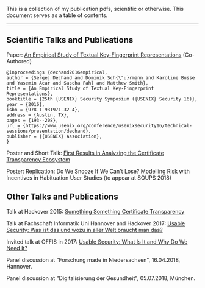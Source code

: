 This is a collection of my publication pdfs, scientific or otherwise. This document serves as a table of contents.

---

## Scientific Talks and Publications

Paper: [An Empirical Study of Textual Key-Fingerprint Representations](https://www.usenix.org/conference/usenixsecurity16/technical-sessions/presentation/dechand) (Co-Authored)
```
@inproceedings {dechand2016empirical,
author = {Sergej Dechand and Dominik Sch{\"u}rmann and Karoline Busse and Yasemin Acar and Sascha Fahl and Matthew Smith},
title = {An Empirical Study of Textual Key-Fingerprint Representations},
booktitle = {25th {USENIX} Security Symposium ({USENIX} Security 16)},
year = {2016},
isbn = {978-1-931971-32-4},
address = {Austin, TX},
pages = {193--208},
url = {https://www.usenix.org/conference/usenixsecurity16/technical-sessions/presentation/dechand},
publisher = {{USENIX} Association},
}
```

Poster and Short Talk: [First Results in Analyzing the Certificate Transparency Ecosystem](./busse2016poster/)

Poster: Replication: Do We Snooze If We Can't Lose? Modelling Risk with Incentives in Habituation User Studies (to appear at SOUPS 2018)

## Other Talks and Publications

Talk at Hackover 2015: [Something Something Certificate Transparency](./ct-hackover.pdf)

Talk at Fachschaft Informatik Uni Hannover and Hackover 2017: [Usable Security: Was ist das und wozu in aller Welt braucht man das?](./usec-hackover.pdf)

Invited talk at OFFIS in 2017: [Usable Security: What Is It and Why Do We Need It?](./offis.pdf)

Panel discussion at "Forschung made in Niedersachsen", 16.04.2018, Hannover.

Panel discussion at "Digitalisierung der Gesundheit", 05.07.2018, München.
